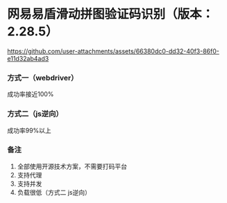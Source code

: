 # 网易易盾滑动拼图验证码识别（版本：2.28.5）

https://github.com/user-attachments/assets/66380dc0-dd32-40f3-86f0-e11d32ab4ad3

### 方式一（webdriver）
成功率接近100%

### 方式二（js逆向）
成功率99%以上

### 备注
1. 全部使用开源技术方案，不需要打码平台
2. 支持代理
3. 支持并发
4. 负载很低（方式二 js逆向）

